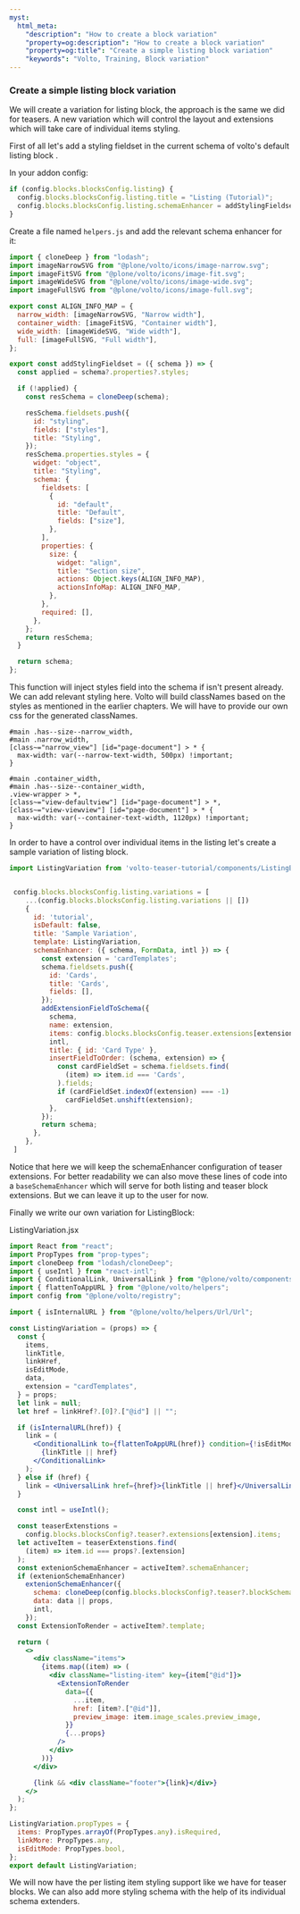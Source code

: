 ```yaml
---
myst:
  html_meta:
    "description": "How to create a block variation"
    "property=og:description": "How to create a block variation"
    "property=og:title": "Create a simple listing block variation"
    "keywords": "Volto, Training, Block variation"
---
```


### Create a simple listing block variation

We will create a variation for listing block, the approach is the same we did for teasers. A new variation which will control the layout and extensions which will take care of individual items styling.

First of all let's add a styling fieldset in the current schema of volto's default listing block .

In your addon config:

```js
if (config.blocks.blocksConfig.listing) {
  config.blocks.blocksConfig.listing.title = "Listing (Tutorial)";
  config.blocks.blocksConfig.listing.schemaEnhancer = addStylingFieldset;
}
```

Create a file named `helpers.js` and add the relevant schema enhancer for it:

```js
import { cloneDeep } from "lodash";
import imageNarrowSVG from "@plone/volto/icons/image-narrow.svg";
import imageFitSVG from "@plone/volto/icons/image-fit.svg";
import imageWideSVG from "@plone/volto/icons/image-wide.svg";
import imageFullSVG from "@plone/volto/icons/image-full.svg";

export const ALIGN_INFO_MAP = {
  narrow_width: [imageNarrowSVG, "Narrow width"],
  container_width: [imageFitSVG, "Container width"],
  wide_width: [imageWideSVG, "Wide width"],
  full: [imageFullSVG, "Full width"],
};

export const addStylingFieldset = ({ schema }) => {
  const applied = schema?.properties?.styles;

  if (!applied) {
    const resSchema = cloneDeep(schema);

    resSchema.fieldsets.push({
      id: "styling",
      fields: ["styles"],
      title: "Styling",
    });
    resSchema.properties.styles = {
      widget: "object",
      title: "Styling",
      schema: {
        fieldsets: [
          {
            id: "default",
            title: "Default",
            fields: ["size"],
          },
        ],
        properties: {
          size: {
            widget: "align",
            title: "Section size",
            actions: Object.keys(ALIGN_INFO_MAP),
            actionsInfoMap: ALIGN_INFO_MAP,
          },
        },
        required: [],
      },
    };
    return resSchema;
  }

  return schema;
};
```

This function will inject styles field into the schema if isn't present already. We can add relevant styling here. Volto will build classNames based on the styles as mentioned in the earlier chapters. We will have to provide our own css for the generated classNames.

```less
#main .has--size--narrow_width,
#main .narrow_width,
[class~="narrow_view"] [id="page-document"] > * {
  max-width: var(--narrow-text-width, 500px) !important;
}

#main .container_width,
#main .has--size--container_width,
.view-wrapper > *,
[class~="view-defaultview"] [id="page-document"] > *,
[class~="view-viewview"] [id="page-document"] > * {
  max-width: var(--container-text-width, 1120px) !important;
}
```

In order to have a control over individual items in the listing let's create a sample variation of listing block.

```js
import ListingVariation from 'volto-teaser-tutorial/components/ListingBlockVariation';


 config.blocks.blocksConfig.listing.variations = [
    ...(config.blocks.blocksConfig.listing.variations || [])
    {
      id: 'tutorial',
      isDefault: false,
      title: 'Sample Variation',
      template: ListingVariation,
      schemaEnhancer: ({ schema, FormData, intl }) => {
        const extension = 'cardTemplates';
        schema.fieldsets.push({
          id: 'Cards',
          title: 'Cards',
          fields: [],
        });
        addExtensionFieldToSchema({
          schema,
          name: extension,
          items: config.blocks.blocksConfig.teaser.extensions[extension]?.items,
          intl,
          title: { id: 'Card Type' },
          insertFieldToOrder: (schema, extension) => {
            const cardFieldSet = schema.fieldsets.find(
              (item) => item.id === 'Cards',
            ).fields;
            if (cardFieldSet.indexOf(extension) === -1)
              cardFieldSet.unshift(extension);
          },
        });
        return schema;
      },
    },
 ]

```

Notice that here we will keep the schemaEnhancer configuration of teaser extensions. For better readability we can also move these lines of code into a `baseSchemaEnhancer` which will serve for both listing and teaser block extensions. But we can leave it up to the user for now.

Finally we write our own variation for ListingBlock:

ListingVariation.jsx

```jsx
import React from "react";
import PropTypes from "prop-types";
import cloneDeep from "lodash/cloneDeep";
import { useIntl } from "react-intl";
import { ConditionalLink, UniversalLink } from "@plone/volto/components";
import { flattenToAppURL } from "@plone/volto/helpers";
import config from "@plone/volto/registry";

import { isInternalURL } from "@plone/volto/helpers/Url/Url";

const ListingVariation = (props) => {
  const {
    items,
    linkTitle,
    linkHref,
    isEditMode,
    data,
    extension = "cardTemplates",
  } = props;
  let link = null;
  let href = linkHref?.[0]?.["@id"] || "";

  if (isInternalURL(href)) {
    link = (
      <ConditionalLink to={flattenToAppURL(href)} condition={!isEditMode}>
        {linkTitle || href}
      </ConditionalLink>
    );
  } else if (href) {
    link = <UniversalLink href={href}>{linkTitle || href}</UniversalLink>;
  }

  const intl = useIntl();

  const teaserExtenstions =
    config.blocks.blocksConfig?.teaser?.extensions[extension].items;
  let activeItem = teaserExtenstions.find(
    (item) => item.id === props?.[extension]
  );
  const extenionSchemaEnhancer = activeItem?.schemaEnhancer;
  if (extenionSchemaEnhancer)
    extenionSchemaEnhancer({
      schema: cloneDeep(config.blocks.blocksConfig?.teaser?.blockSchema),
      data: data || props,
      intl,
    });
  const ExtensionToRender = activeItem?.template;

  return (
    <>
      <div className="items">
        {items.map((item) => (
          <div className="listing-item" key={item["@id"]}>
            <ExtensionToRender
              data={{
                ...item,
                href: [item?.["@id"]],
                preview_image: item.image_scales.preview_image,
              }}
              {...props}
            />
          </div>
        ))}
      </div>

      {link && <div className="footer">{link}</div>}
    </>
  );
};

ListingVariation.propTypes = {
  items: PropTypes.arrayOf(PropTypes.any).isRequired,
  linkMore: PropTypes.any,
  isEditMode: PropTypes.bool,
};
export default ListingVariation;
```

We will now have the per listing item styling support like we have for teaser blocks. We can also add more styling schema with the help of its individual schema extenders.
